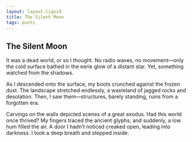 ```yaml
---
layout: layout.liquid
title: The Silent Moon
tags: posts
---
```


<!-- Generated using ChatGPT, Prompt: "Write a sci-fi blog post from the perspective of an interstellar explorer arriving at a seemingly lifeless but mysterious moon." -->

<h2>The Silent Moon</h2>
<p>It was a dead world, or so I thought. No radio waves, no movement—only the cold surface bathed in the eerie glow of a distant star. Yet, something watched from the shadows.</p>
<p>As I descended onto the surface, my boots crunched against the frozen dust. The landscape stretched endlessly, a wasteland of jagged rocks and desolation. Then, I saw them—structures, barely standing, ruins from a forgotten era.</p>
<p>Carvings on the walls depicted scenes of a great exodus. Had this world once thrived? My fingers traced the ancient glyphs, and suddenly, a low hum filled the air. A door I hadn’t noticed creaked open, leading into darkness. I took a deep breath and stepped inside.</p>